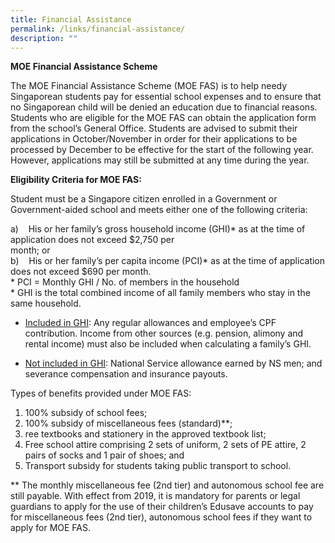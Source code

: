 ```yaml
---
title: Financial Assistance
permalink: /links/financial-assistance/
description: ""
---
```

**MOE Financial Assistance Scheme**

The MOE Financial Assistance Scheme (MOE FAS) is to help needy Singaporean students pay for essential school expenses and to ensure that no Singaporean child will be denied an education due to financial reasons. Students who are eligible for the MOE FAS can obtain the application form from the school’s General Office. Students are advised to submit their applications in October/November in order for their applications to be processed by December to be effective for the start of the following year. However, applications may still be submitted at any time during the year.

  

**Eligibility Criteria for MOE FAS:**

Student must be a Singapore citizen enrolled in a Government or Government-aided school and meets either one of the following criteria:

a)    His or her family’s gross household income (GHI)* as at the time of application does not exceed $2,750 per
<br>month; or
<br>b)    His or her family’s per capita income (PCI)* as at the time of application does not exceed $690 per month.
    <br>*   PCI = Monthly GHI / No. of members in the household
    <br>* GHI is the total combined income of all family members who stay in the same household.

*   <u>Included in GHI</u>: Any regular allowances and employee’s CPF contribution. Income from other sources (e.g. pension, alimony and rental income) must also be included when calculating a family’s GHI.  
    
*   <u>Not included in GHI</u>: National Service allowance earned by NS men; and severance compensation and insurance payouts.  
    

  

Types of benefits provided under MOE FAS:

1) 100% subsidy of school fees;
2) 100% subsidy of miscellaneous fees (standard)**;
3) ree textbooks and stationery in the approved textbook list;
4) Free school attire comprising 2 sets of uniform, 2 sets of PE attire, 2 pairs of socks and 1 pair of shoes; and
5) Transport subsidy for students taking public transport to school.

** The monthly miscellaneous fee (2nd tier) and autonomous school fee are still payable. With effect from 2019, it is mandatory for parents or legal guardians to apply for the use of their children’s Edusave accounts to pay for miscellaneous fees (2nd tier), autonomous school fees if they want to apply for MOE FAS.